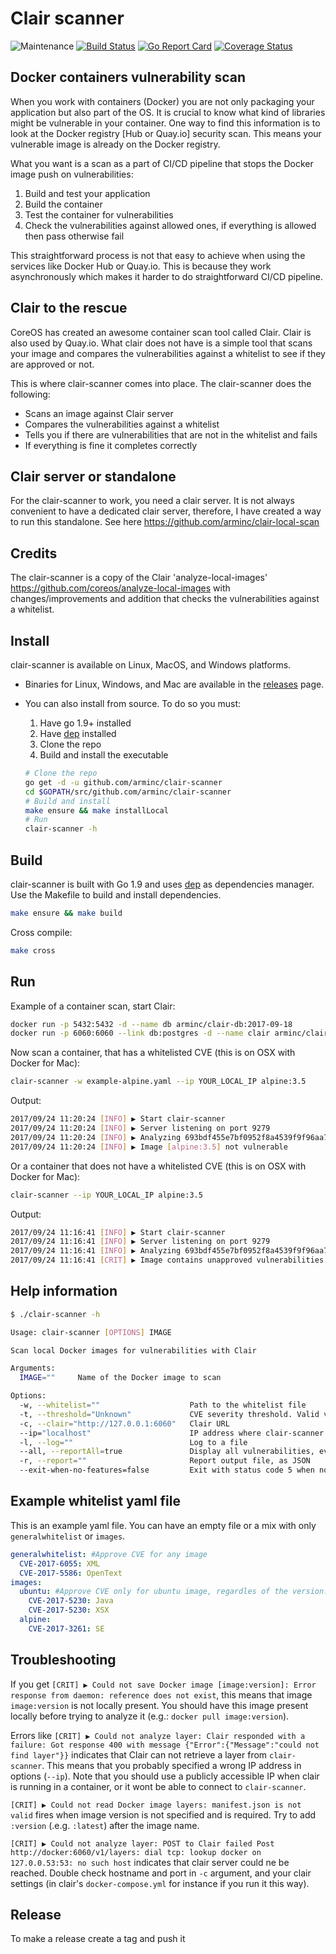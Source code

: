 # Clair scanner

![Maintenance](https://img.shields.io/maintenance/yes/2019.svg)
[![Build Status](https://travis-ci.org/arminc/clair-scanner.svg?branch=master)](https://travis-ci.org/arminc/clair-scanner)
[![Go Report Card](https://goreportcard.com/badge/github.com/arminc/clair-scanner)](https://goreportcard.com/report/github.com/arminc/clair-scanner)
[![Coverage Status](https://coveralls.io/repos/github/arminc/clair-scanner/badge.svg?branch=master)](https://coveralls.io/github/arminc/clair-scanner?branch=master)

## Docker containers vulnerability scan

When you work with containers (Docker) you are not only packaging your application but also part of the OS. It is crucial to know what kind of libraries might be vulnerable in your container. One way to find this information is to look at the Docker registry [Hub or Quay.io] security scan. This means your vulnerable image is already on the Docker registry.

What you want is a scan as a part of CI/CD pipeline that stops the Docker image push on vulnerabilities:

1. Build and test your application
1. Build the container
1. Test the container for vulnerabilities
1. Check the vulnerabilities against allowed ones, if everything is allowed then pass otherwise fail

This straightforward process is not that easy to achieve when using the services like Docker Hub or Quay.io. This is because they work asynchronously which makes it harder to do straightforward CI/CD pipeline.

## Clair to the rescue

CoreOS has created an awesome container scan tool called Clair. Clair is also used by Quay.io. What clair does not have is a simple tool that scans your image and compares the vulnerabilities against a whitelist to see if they are approved or not.

This is where clair-scanner comes into place. The clair-scanner does the following:

* Scans an image against Clair server
* Compares the vulnerabilities against a whitelist
* Tells you if there are vulnerabilities that are not in the whitelist and fails
* If everything is fine it completes correctly

## Clair server or standalone

For the clair-scanner to work, you need a clair server. It is not always convenient to have a dedicated clair server, therefore, I have created a way to run this standalone. See here <https://github.com/arminc/clair-local-scan>

## Credits

The clair-scanner is a copy of the Clair 'analyze-local-images' <https://github.com/coreos/analyze-local-images> with changes/improvements and addition that checks the vulnerabilities against a whitelist.

## Install

clair-scanner is available on Linux, MacOS, and Windows platforms.

* Binaries for Linux, Windows, and Mac are available in the [releases](https://github.com/arminc/clair-scanner/releases) page.
* You can also install from source. To do so you must:
  1. Have go 1.9+ installed
  1. Have [dep](https://github.com/golang/dep) installed
  1. Clone the repo
  1. Build and install the executable

  ```sh
  # Clone the repo
  go get -d -u github.com/arminc/clair-scanner
  cd $GOPATH/src/github.com/arminc/clair-scanner
  # Build and install
  make ensure && make installLocal
  # Run
  clair-scanner -h
  ```

## Build

clair-scanner is built with Go 1.9 and uses [dep](https://github.com/golang/dep) as dependencies manager. Use the Makefile to build and install dependencies.

```bash
make ensure && make build
```

Cross compile:

```bash
make cross
```

## Run

Example of a container scan, start Clair:

```bash
docker run -p 5432:5432 -d --name db arminc/clair-db:2017-09-18
docker run -p 6060:6060 --link db:postgres -d --name clair arminc/clair-local-scan:v2.0.6
```

Now scan a container, that has a whitelisted CVE (this is on OSX with Docker for Mac):

```bash
clair-scanner -w example-alpine.yaml --ip YOUR_LOCAL_IP alpine:3.5
```

Output:

```bash
2017/09/24 11:20:24 [INFO] ▶ Start clair-scanner
2017/09/24 11:20:24 [INFO] ▶ Server listening on port 9279
2017/09/24 11:20:24 [INFO] ▶ Analyzing 693bdf455e7bf0952f8a4539f9f96aa70c489ca239a7dbed0afb481c87cbe131
2017/09/24 11:20:24 [INFO] ▶ Image [alpine:3.5] not vulnerable
```

Or a container that does not have a whitelisted CVE (this is on OSX with Docker for Mac):

```bash
clair-scanner --ip YOUR_LOCAL_IP alpine:3.5
```

Output:

```bash
2017/09/24 11:16:41 [INFO] ▶ Start clair-scanner
2017/09/24 11:16:41 [INFO] ▶ Server listening on port 9279
2017/09/24 11:16:41 [INFO] ▶ Analyzing 693bdf455e7bf0952f8a4539f9f96aa70c489ca239a7dbed0afb481c87cbe131
2017/09/24 11:16:41 [CRIT] ▶ Image contains unapproved vulnerabilities: [CVE-2016-9840 CVE-2016-9841 CVE-2016-9842 CVE-2016-9843]
```

## Help information

```bash
$ ./clair-scanner -h

Usage: clair-scanner [OPTIONS] IMAGE

Scan local Docker images for vulnerabilities with Clair

Arguments:
  IMAGE=""     Name of the Docker image to scan

Options:
  -w, --whitelist=""                    Path to the whitelist file
  -t, --threshold="Unknown"             CVE severity threshold. Valid values; 'Defcon1', 'Critical', 'High', 'Medium', 'Low', 'Negligible', 'Unknown'
  -c, --clair="http://127.0.0.1:6060"   Clair URL
  --ip="localhost"                      IP address where clair-scanner is running on
  -l, --log=""                          Log to a file
  --all, --reportAll=true               Display all vulnerabilities, even if they are approved
  -r, --report=""                       Report output file, as JSON
  --exit-when-no-features=false         Exit with status code 5 when no features are found for a particular image
```

## Example whitelist yaml file

This is an example yaml file. You can have an empty file or a mix with only `generalwhitelist` or `images`.

```yaml
generalwhitelist: #Approve CVE for any image
  CVE-2017-6055: XML
  CVE-2017-5586: OpenText
images:
  ubuntu: #Approve CVE only for ubuntu image, regardles of the version. If it is a private registry with a custom port registry:777/ubuntu:tag this won't work due to a bug.
    CVE-2017-5230: Java
    CVE-2017-5230: XSX
  alpine:
    CVE-2017-3261: SE
```
## Troubleshooting

If you get `[CRIT] ▶ Could not save Docker image [image:version]: Error response from daemon: reference does not exist`, this means that image `image:version` is not locally present. You should have this image present locally before trying to analyze it (e.g.: `docker pull image:version`).

Errors like `[CRIT] ▶ Could not analyze layer: Clair responded with a failure: Got response 400 with message {"Error":{"Message":"could not find layer"}}` indicates that Clair can not retrieve a layer from `clair-scanner`. This means that you probably specified a wrong IP address in options (`--ip`). Note that you should use a publicly accessible IP when clair is running in a container, or it wont be able to connect to `clair-scanner`.

`[CRIT] ▶ Could not read Docker image layers: manifest.json is not valid` fires when image version is not specified and is required. Try to add `:version` (.e.g. `:latest`) after the image name.

`[CRIT] ▶ Could not analyze layer: POST to Clair failed Post http://docker:6060/v1/layers: dial tcp: lookup docker on 127.0.0.53:53: no such host` indicates that clair server could ne be reached. Double check hostname and port in `-c` argument, and your clair settings (in clair's `docker-compose.yml` for instance if you run it this way).

## Release

To make a release create a tag and push it
